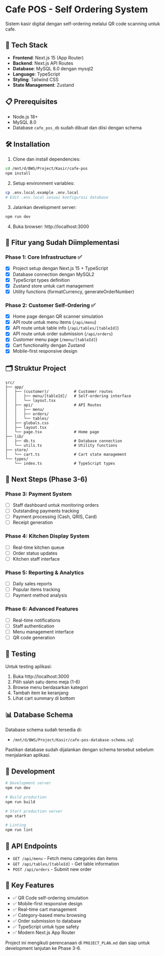 # Cafe POS - Self Ordering System

Sistem kasir digital dengan self-ordering melalui QR code scanning untuk cafe.

## 🚀 Tech Stack

- **Frontend**: Next.js 15 (App Router)
- **Backend**: Next.js API Routes  
- **Database**: MySQL 8.0 dengan mysql2
- **Language**: TypeScript
- **Styling**: Tailwind CSS
- **State Management**: Zustand

## 📋 Prerequisites

- Node.js 18+ 
- MySQL 8.0
- Database `cafe_pos_db` sudah dibuat dan diisi dengan schema

## 🛠️ Installation

1. Clone dan install dependencies:
```bash
cd /mnt/d/BWS/Project/Kasir/cafe-pos
npm install
```

2. Setup environment variables:
```bash
cp .env.local.example .env.local
# Edit .env.local sesuai konfigurasi database
```

3. Jalankan development server:
```bash
npm run dev
```

4. Buka browser: http://localhost:3000

## 📱 Fitur yang Sudah Diimplementasi

### Phase 1: Core Infrastructure ✅
- [x] Project setup dengan Next.js 15 + TypeScript
- [x] Database connection dengan MySQL2
- [x] TypeScript types definition
- [x] Zustand store untuk cart management
- [x] Utility functions (formatCurrency, generateOrderNumber)

### Phase 2: Customer Self-Ordering ✅
- [x] Home page dengan QR scanner simulation
- [x] API route untuk menu items (`/api/menu`)
- [x] API route untuk table info (`/api/tables/[tableId]`)
- [x] API route untuk order submission (`/api/orders`)
- [x] Customer menu page (`/menu/[tableId]`)
- [x] Cart functionality dengan Zustand
- [x] Mobile-first responsive design

## 🗂️ Struktur Project

```
src/
├── app/
│   ├── (customer)/           # Customer routes
│   │   ├── menu/[tableId]/   # Self-ordering interface
│   │   └── layout.tsx
│   ├── api/                  # API Routes
│   │   ├── menu/
│   │   ├── orders/
│   │   └── tables/
│   ├── globals.css
│   ├── layout.tsx
│   └── page.tsx              # Home page
├── lib/
│   ├── db.ts                 # Database connection
│   └── utils.ts              # Utility functions
├── store/
│   └── cart.ts               # Cart state management
└── types/
    └── index.ts              # TypeScript types
```

## 🔄 Next Steps (Phase 3-6)

### Phase 3: Payment System
- [ ] Staff dashboard untuk monitoring orders
- [ ] Outstanding payments tracking
- [ ] Payment processing (Cash, QRIS, Card)
- [ ] Receipt generation

### Phase 4: Kitchen Display System  
- [ ] Real-time kitchen queue
- [ ] Order status updates
- [ ] Kitchen staff interface

### Phase 5: Reporting & Analytics
- [ ] Daily sales reports
- [ ] Popular items tracking
- [ ] Payment method analysis

### Phase 6: Advanced Features
- [ ] Real-time notifications
- [ ] Staff authentication
- [ ] Menu management interface
- [ ] QR code generation

## 🧪 Testing

Untuk testing aplikasi:

1. Buka http://localhost:3000
2. Pilih salah satu demo meja (1-6)
3. Browse menu berdasarkan kategori
4. Tambah item ke keranjang
5. Lihat cart summary di bottom

## 📊 Database Schema

Database schema sudah tersedia di:
- `/mnt/d/BWS/Project/Kasir/cafe-pos-database-schema.sql`

Pastikan database sudah dijalankan dengan schema tersebut sebelum menjalankan aplikasi.

## 🔧 Development

```bash
# Development server
npm run dev

# Build production
npm run build

# Start production server  
npm start

# Linting
npm run lint
```

## 📝 API Endpoints

- `GET /api/menu` - Fetch menu categories dan items
- `GET /api/tables/[tableId]` - Get table information
- `POST /api/orders` - Submit new order

## 🎯 Key Features

- ✅ QR Code self-ordering simulation
- ✅ Mobile-first responsive design
- ✅ Real-time cart management
- ✅ Category-based menu browsing
- ✅ Order submission to database
- ✅ TypeScript untuk type safety
- ✅ Modern Next.js App Router

Project ini mengikuti perencanaan di `PROJECT_PLAN.md` dan siap untuk development lanjutan ke Phase 3-6.

